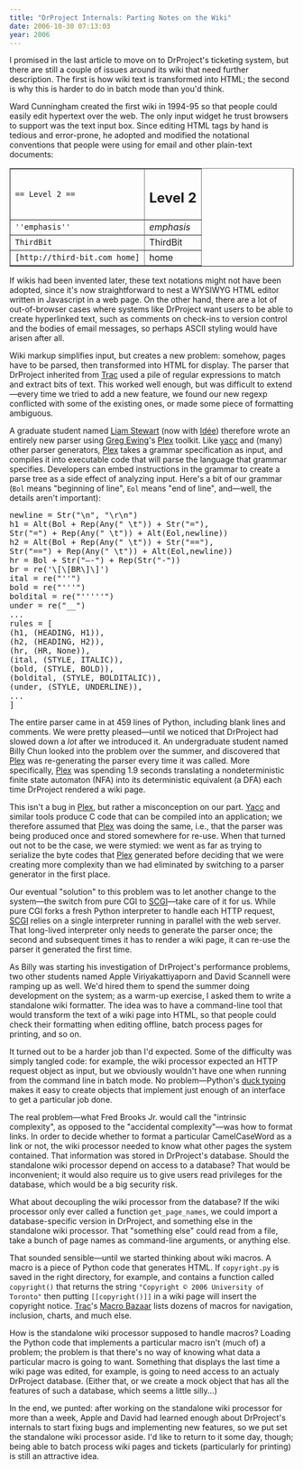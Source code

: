```yaml
---
title: "DrProject Internals: Parting Notes on the Wiki"
date: 2006-10-30 07:13:03
year: 2006
---
```

I promised in the last article to move on to DrProject's ticketing system, but there are still a couple of issues around its wiki that need further description.  The first is how wiki text is transformed into HTML; the second is why this is harder to do in batch mode than you'd think.

Ward Cunningham created the first wiki in 1994-95 so that people could easily edit hypertext over the web.  The only input widget he trust browsers to support was the text input box.  Since editing HTML tags by hand is tedious and error-prone, he adopted and modified the notational conventions that people were using for email and other plain-text documents:
<table cellpadding="1" border="1">
<tr>
<td valign="middle"><code>== Level 2 ==</code></td>
<td valign="middle">
<h2>Level 2</h2>
</td>
</tr>
<tr>
<td valign="middle"><code>''emphasis''</code></td>
<td valign="middle"><em>emphasis</em></td>
</tr>
<tr>
<td valign="middle"><code>ThirdBit</code></td>
<td valign="middle">ThirdBit</td>
</tr>
<tr>
<td valign="middle"><code>[http://third-bit.com home]</code></td>
<td valign="middle">home</td>
</tr>
</table>
If wikis had been invented later, these text notations might not have been adopted, since it's now straightforward to nest a WYSIWYG HTML editor written in Javascript in a web page.  On the other hand, there are a lot of out-of-browser cases where systems like DrProject want users to be able to create hyperlinked text, such as comments on check-ins to version control and the bodies of email messages, so perhaps ASCII styling would have arisen after all.

Wiki markup simplifies input, but creates a new problem: somehow, pages have to be parsed, then transformed into HTML for display.  The parser that DrProject inherited from <a href="http://trac.edgewall.com">Trac</a> used a pile of regular expressions to match and extract bits of text.  This worked well enough, but was difficult to extend—every time we tried to add a new feature, we found our new regexp conflicted with some of the existing ones, or made some piece of formatting ambiguous.

A graduate student named <a href="http://www.cs.toronto.edu/~liam/">Liam Stewart</a> (now with <a href="http://www.ideeinc.com">Idée</a>) therefore wrote an entirely new parser using <a href="http://www.cosc.canterbury.ac.nz/greg.ewing/">Greg Ewing</a>'s <a href="http://www.cosc.canterbury.ac.nz/greg.ewing/python/Plex/">Plex</a> toolkit.  Like <a href="http://dinosaur.compilertools.net/">yacc</a> and (many) other parser generators, <a href="http://www.cosc.canterbury.ac.nz/greg.ewing/python/Plex/">Plex</a> takes a grammar specification as input, and compiles it into executable code that will parse the language that grammar specifies. Developers can embed instructions in the grammar to create a parse tree as a side effect of analyzing input.  Here's a bit of our grammar (<code>Bol</code> means "beginning of line", <code>Eol</code> means "end of line", and—well, the details aren't important):
<pre>newline = Str("\n", "\r\n")
h1 = Alt(Bol + Rep(Any(" \t")) + Str("="),
Str("=") + Rep(Any(" \t")) + Alt(Eol,newline))
h2 = Alt(Bol + Rep(Any(" \t")) + Str("=="),
Str("==") + Rep(Any(" \t")) + Alt(Eol,newline))
hr = Bol + Str("—-") + Rep(Str("-"))
br = re('\[\[BR\]\]')
ital = re("''")
bold = re("'''")
boldital = re("'''''")
under = re("__")
...
rules = [
(h1, (HEADING, H1)),
(h2, (HEADING, H2)),
(hr, (HR, None)),
(ital, (STYLE, ITALIC)),
(bold, (STYLE, BOLD)),
(boldital, (STYLE, BOLDITALIC)),
(under, (STYLE, UNDERLINE)),
...
]</pre>
The entire parser came in at 459 lines of Python, including blank lines and comments.  We were pretty pleased—until we noticed that DrProject had slowed down a <em>lot</em> after we introduced it.  An undergraduate student named Billy Chun looked into the problem over the summer, and discovered that <a href="http://www.cosc.canterbury.ac.nz/greg.ewing/python/Plex/">Plex</a> was re-generating the parser every time it was called.  More specifically, <a href="http://www.cosc.canterbury.ac.nz/greg.ewing/python/Plex/">Plex</a> was spending 1.9 seconds translating a nondeterministic finite state automaton (NFA) into its deterministic equivalent (a DFA) each time DrProject rendered a wiki page.

This isn't a bug in <a href="http://www.cosc.canterbury.ac.nz/greg.ewing/python/Plex/">Plex</a>, but rather a misconception on our part.  <a href="http://dinosaur.compilertools.net/">Yacc</a> and similar tools produce C code that can be compiled into an application; we therefore assumed that <a href="http://www.cosc.canterbury.ac.nz/greg.ewing/python/Plex/">Plex</a> was doing the same, i.e., that the parser was being produced once and stored somewhere for re-use.  When that turned out not to be the case, we were stymied: we went as far as trying to serialize the byte codes that <a href="http://www.cosc.canterbury.ac.nz/greg.ewing/python/Plex/">Plex</a> generated before deciding that we were creating more complexity than we had eliminated by switching to a parser generator in the first place.

Our eventual "solution" to this problem was to let another change to the system—the switch from pure CGI to <a href="http://www.mems-exchange.org/software/scgi/">SCGI</a>—take care of it for us.  While pure CGI forks a fresh Python interpreter to handle each HTTP request, <a href="http://www.mems-exchange.org/software/scgi/">SCGI</a> relies on a single interpreter running in parallel with the web server.  That long-lived interpreter only needs to generate the parser once; the second and subsequent times it has to render a wiki page, it can re-use the parser it generated the first time.

As Billy was starting his investigation of DrProject's performance problems, two other students named Apple Viriyakattiyaporn and David Scannell were ramping up as well.  We'd hired them to spend the summer doing development on the system; as a warm-up exercise, I asked them to write a standalone wiki formatter.  The idea was to have a command-line tool that would transform the text of a wiki page into HTML, so that people could check their formatting when editing offline, batch process pages for printing, and so on.

It turned out to be a harder job than I'd expected.  Some of the difficulty was simply tangled code: for example, the wiki processor expected an HTTP request object as input, but we obviously wouldn't have one when running from the command line in batch mode.  No problem—Python's <a href="http://en.wikipedia.org/wiki/Duck_typing">duck typing</a> makes it easy to create objects that implement just enough of an interface to get a particular job done.

The real problem—what Fred Brooks Jr. would call the "intrinsic complexity", as opposed to the "accidental complexity"—was how to format links.  In order to decide whether to format a particular CamelCaseWord as a link or not, the wiki processor needed to know what other pages the system contained.  That information was stored in DrProject's database.  Should the standalone wiki processor depend on access to a database?  That would be inconvenient; it would also require us to give users read privileges for the database, which would be a big security risk.

What about decoupling the wiki processor from the database?  If the wiki processor only ever called a function <code>get_page_names</code>, we could import a database-specific version in DrProject, and something else in the standalone wiki processor.  That "something else" could read from a file, take a bunch of page names as command-line arguments, or anything else.

That sounded sensible—until we started thinking about wiki macros.  A macro is a piece of Python code that generates HTML.  If <code>copyright.py</code> is saved in the right directory, for example, and contains a function called <code>copyright()</code> that returns the string <code>"Copyright © 2006 University of Toronto"</code> then putting <code>[[copyright()]]</code> in a wiki page will insert the copyright notice.  <a href="http://trac.edgewall.com">Trac</a>'s <a href="http://trac.edgewall.org/wiki/MacroBazaar">Macro Bazaar</a> lists dozens of macros for navigation, inclusion, charts, and much else.

How is the standalone wiki processor supposed to handle macros? Loading the Python code that implements a particular macro isn't (much of) a problem; the problem is that there's no way of knowing what data a particular macro is going to want.  Something that displays the last time a wiki page was edited, for example, is going to need access to an actualy DrProject database. (Either that, or we create a mock object that has all the features of such a database, which seems a little silly...)

In the end, we punted: after working on the standalone wiki processor for more than a week, Apple and David had learned enough about DrProject's internals to start fixing bugs and implementing new features, so we put set the standalone wiki processor aside.  I'd like to return to it some day, though; being able to batch process wiki pages and tickets (particularly for printing) is still an attractive idea.

